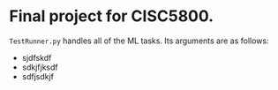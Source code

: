 # Final project for CISC5800.

`TestRunner.py` handles all of the ML tasks. Its arguments are as follows:
 * sjdfskdf
 * sdkjfjksdf
 * sdfjsdkjf